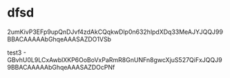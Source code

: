 # dfsd
2umKivP3EFp9upQnDJvf4zdAkCQqkwDlp0n632hlpdXDq33MeAJYJQQJ99BBACAAAAAbGhqeAAASAZDO1VSb


test3 - GBvhU0L9LCxAwblXKP6OoBoVxPaRmR8GnUNFn8gwcXjuS527QiFxJQQJ99BBACAAAAAbGhqeAAASAZDOcPNf
